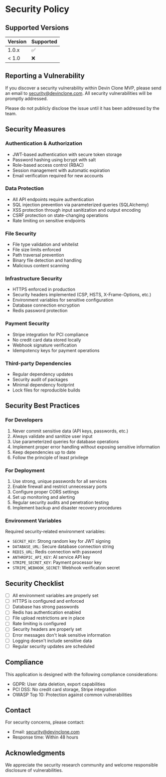# Security Policy

## Supported Versions

| Version | Supported          |
| ------- | ------------------ |
| 1.0.x   | :white_check_mark: |
| < 1.0   | :x:                |

## Reporting a Vulnerability

If you discover a security vulnerability within Devin Clone MVP, please send an email to security@devinclone.com. All security vulnerabilities will be promptly addressed.

Please do not publicly disclose the issue until it has been addressed by the team.

## Security Measures

### Authentication & Authorization
- JWT-based authentication with secure token storage
- Password hashing using bcrypt with salt
- Role-based access control (RBAC)
- Session management with automatic expiration
- Email verification required for new accounts

### Data Protection
- All API endpoints require authentication
- SQL injection prevention via parameterized queries (SQLAlchemy)
- XSS protection through input sanitization and output encoding
- CSRF protection on state-changing operations
- Rate limiting on sensitive endpoints

### File Security
- File type validation and whitelist
- File size limits enforced
- Path traversal prevention
- Binary file detection and handling
- Malicious content scanning

### Infrastructure Security
- HTTPS enforced in production
- Security headers implemented (CSP, HSTS, X-Frame-Options, etc.)
- Environment variables for sensitive configuration
- Database connection encryption
- Redis password protection

### Payment Security
- Stripe integration for PCI compliance
- No credit card data stored locally
- Webhook signature verification
- Idempotency keys for payment operations

### Third-party Dependencies
- Regular dependency updates
- Security audit of packages
- Minimal dependency footprint
- Lock files for reproducible builds

## Security Best Practices

### For Developers
1. Never commit sensitive data (API keys, passwords, etc.)
2. Always validate and sanitize user input
3. Use parameterized queries for database operations
4. Implement proper error handling without exposing sensitive information
5. Keep dependencies up to date
6. Follow the principle of least privilege

### For Deployment
1. Use strong, unique passwords for all services
2. Enable firewall and restrict unnecessary ports
3. Configure proper CORS settings
4. Set up monitoring and alerting
5. Regular security audits and penetration testing
6. Implement backup and disaster recovery procedures

### Environment Variables
Required security-related environment variables:
- `SECRET_KEY`: Strong random key for JWT signing
- `DATABASE_URL`: Secure database connection string
- `REDIS_URL`: Redis connection with password
- `ANTHROPIC_API_KEY`: AI service API key
- `STRIPE_SECRET_KEY`: Payment processor key
- `STRIPE_WEBHOOK_SECRET`: Webhook verification secret

## Security Checklist

- [ ] All environment variables are properly set
- [ ] HTTPS is configured and enforced
- [ ] Database has strong passwords
- [ ] Redis has authentication enabled
- [ ] File upload restrictions are in place
- [ ] Rate limiting is configured
- [ ] Security headers are properly set
- [ ] Error messages don't leak sensitive information
- [ ] Logging doesn't include sensitive data
- [ ] Regular security updates are scheduled

## Compliance

This application is designed with the following compliance considerations:
- GDPR: User data deletion, export capabilities
- PCI DSS: No credit card storage, Stripe integration
- OWASP Top 10: Protection against common vulnerabilities

## Contact

For security concerns, please contact:
- Email: security@devinclone.com
- Response time: Within 48 hours

## Acknowledgments

We appreciate the security research community and welcome responsible disclosure of vulnerabilities.